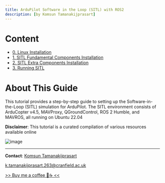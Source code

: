 ```yaml
---
title: ArduPilot Software in the Loop (SITL) with ROS2
description: [by Komsun Tamanakijprasart]
---
```


# Content
- [0. Linux Installation](0_Linux_Installation.md)
- [1. SITL Fundamental Components Installation](1_SITL_Fundamantal.md)
- [2. SITL Extra Components Installation](2_SITL_Extra.md)
- [3. Running SITL](3_RunningSITL.md)

# About This Guide

This tutorial provides a step-by-step guide to setting up the Software-in-the-Loop (SITL) simulation for ArduPilot. The SITL environment consists of ArduCopter v4.5, MAVProxy, QGroundControl, ROS 2 Humble, and MAVROS, all running on Ubuntu 22.04

**Disclaimer**: This tutorial is a curated compilation of various resources available online

![image](https://github.com/user-attachments/assets/73041222-bc7a-448f-af90-7e40ca289459)


---

**Contact**: [Komsun Tamanakijprasart](https://www.linkedin.com/in/komsun-tamanakijprasart-5a82709b/) 

k.tamanakijprasart.263@cranfield.ac.uk

[>> Buy me a coffee 🤗☕ << ](https://monzo.me/komsuntamanakijprasart?h=BU-3i8) 
